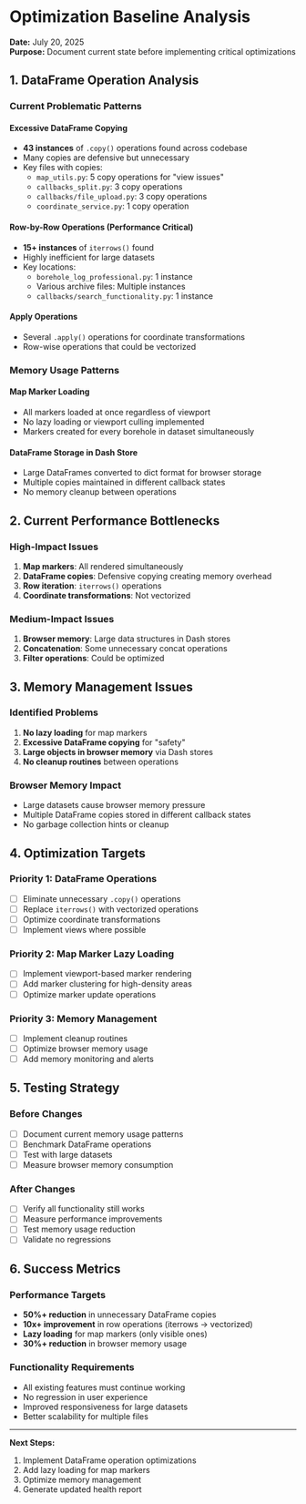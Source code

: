 # Optimization Baseline Analysis

**Date:** July 20, 2025  
**Purpose:** Document current state before implementing critical optimizations

## 1. DataFrame Operation Analysis

### Current Problematic Patterns

#### Excessive DataFrame Copying
- **43 instances** of `.copy()` operations found across codebase
- Many copies are defensive but unnecessary
- Key files with copies:
  - `map_utils.py`: 5 copy operations for "view issues"
  - `callbacks_split.py`: 3 copy operations
  - `callbacks/file_upload.py`: 3 copy operations
  - `coordinate_service.py`: 1 copy operation

#### Row-by-Row Operations (Performance Critical)
- **15+ instances** of `iterrows()` found
- Highly inefficient for large datasets
- Key locations:
  - `borehole_log_professional.py`: 1 instance
  - Various archive files: Multiple instances
  - `callbacks/search_functionality.py`: 1 instance

#### Apply Operations
- Several `.apply()` operations for coordinate transformations
- Row-wise operations that could be vectorized

### Memory Usage Patterns

#### Map Marker Loading
- All markers loaded at once regardless of viewport
- No lazy loading or viewport culling implemented
- Markers created for every borehole in dataset simultaneously

#### DataFrame Storage in Dash Store
- Large DataFrames converted to dict format for browser storage
- Multiple copies maintained in different callback states
- No memory cleanup between operations

## 2. Current Performance Bottlenecks

### High-Impact Issues
1. **Map markers**: All rendered simultaneously
2. **DataFrame copies**: Defensive copying creating memory overhead
3. **Row iteration**: `iterrows()` operations
4. **Coordinate transformations**: Not vectorized

### Medium-Impact Issues
1. **Browser memory**: Large data structures in Dash stores
2. **Concatenation**: Some unnecessary concat operations
3. **Filter operations**: Could be optimized

## 3. Memory Management Issues

### Identified Problems
1. **No lazy loading** for map markers
2. **Excessive DataFrame copying** for "safety"
3. **Large objects in browser memory** via Dash stores
4. **No cleanup routines** between operations

### Browser Memory Impact
- Large datasets cause browser memory pressure
- Multiple DataFrame copies stored in different callback states
- No garbage collection hints or cleanup

## 4. Optimization Targets

### Priority 1: DataFrame Operations
- [ ] Eliminate unnecessary `.copy()` operations
- [ ] Replace `iterrows()` with vectorized operations
- [ ] Optimize coordinate transformations
- [ ] Implement views where possible

### Priority 2: Map Marker Lazy Loading
- [ ] Implement viewport-based marker rendering
- [ ] Add marker clustering for high-density areas
- [ ] Optimize marker update operations

### Priority 3: Memory Management
- [ ] Implement cleanup routines
- [ ] Optimize browser memory usage
- [ ] Add memory monitoring and alerts

## 5. Testing Strategy

### Before Changes
- [ ] Document current memory usage patterns
- [ ] Benchmark DataFrame operations
- [ ] Test with large datasets
- [ ] Measure browser memory consumption

### After Changes
- [ ] Verify all functionality still works
- [ ] Measure performance improvements
- [ ] Test memory usage reduction
- [ ] Validate no regressions

## 6. Success Metrics

### Performance Targets
- **50%+ reduction** in unnecessary DataFrame copies
- **10x+ improvement** in row operations (iterrows → vectorized)
- **Lazy loading** for map markers (only visible ones)
- **30%+ reduction** in browser memory usage

### Functionality Requirements
- All existing features must continue working
- No regression in user experience
- Improved responsiveness for large datasets
- Better scalability for multiple files

---

**Next Steps:**
1. Implement DataFrame operation optimizations
2. Add lazy loading for map markers
3. Optimize memory management
4. Generate updated health report
